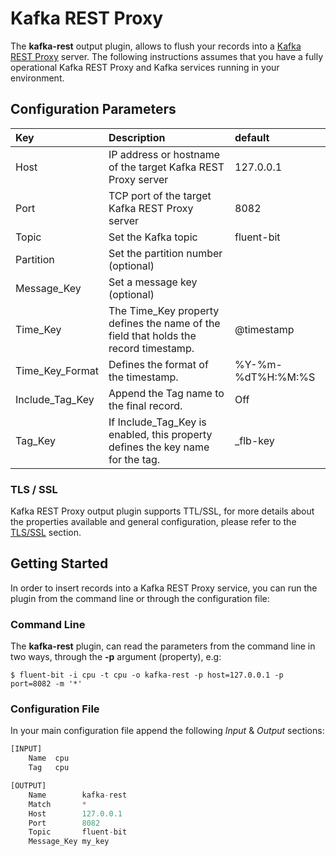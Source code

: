 # Kafka REST Proxy

The **kafka-rest** output plugin, allows to flush your records into a [Kafka REST Proxy](http://docs.confluent.io/current/kafka-rest/docs/index.html) server. The following instructions assumes that you have a fully operational Kafka REST Proxy and Kafka services running in your environment.

## Configuration Parameters

| Key | Description | default |
| :--- | :--- | :--- |
| Host | IP address or hostname of the target Kafka REST Proxy server | 127.0.0.1 |
| Port | TCP port of the target Kafka REST Proxy server | 8082 |
| Topic | Set the Kafka topic | fluent-bit |
| Partition | Set the partition number \(optional\) |  |
| Message\_Key | Set a message key \(optional\) |  |
| Time\_Key | The Time\_Key property defines the name of the field that holds the record timestamp. | @timestamp |
| Time\_Key\_Format | Defines the format of the timestamp. | %Y-%m-%dT%H:%M:%S |
| Include\_Tag\_Key | Append the Tag name to the final record. | Off |
| Tag\_Key | If Include\_Tag\_Key is enabled, this property defines the key name for the tag. | \_flb-key |

### TLS / SSL

Kafka REST Proxy output plugin supports TTL/SSL, for more details about the properties available and general configuration, please refer to the [TLS/SSL](tcp-and-tls.md) section.

## Getting Started

In order to insert records into a Kafka REST Proxy service, you can run the plugin from the command line or through the configuration file:

### Command Line

The **kafka-rest** plugin, can read the parameters from the command line in two ways, through the **-p** argument \(property\), e.g:

```text
$ fluent-bit -i cpu -t cpu -o kafka-rest -p host=127.0.0.1 -p port=8082 -m '*'
```

### Configuration File

In your main configuration file append the following _Input_ & _Output_ sections:

```python
[INPUT]
    Name  cpu
    Tag   cpu

[OUTPUT]
    Name        kafka-rest
    Match       *
    Host        127.0.0.1
    Port        8082
    Topic       fluent-bit
    Message_Key my_key
```

